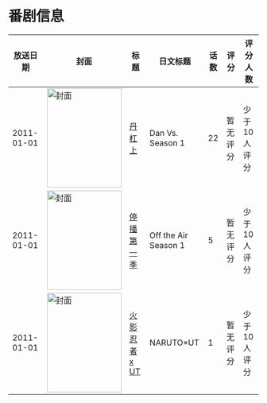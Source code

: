 # 番剧信息

|放送日期|封面|标题|日文标题|话数|评分|评分人数|
|---|---|---|---|---|---|---|
|2011-01-01|<img src="//lain.bgm.tv/pic/cover/c/39/9f/49663_yrdQk.jpg" alt="封面" style="width:150px;height:200px;object-fit:cover;">|[丹杠上](https://bangumi.tv/subject/49663)|Dan Vs. Season 1|22|暂无评分|少于10人评分|
|2011-01-01|<img src="//lain.bgm.tv/pic/cover/c/4f/32/426108_fuAB6.jpg" alt="封面" style="width:150px;height:200px;object-fit:cover;">|[停播 第一季](https://bangumi.tv/subject/426108)|Off the Air Season 1|5|暂无评分|少于10人评分|
|2011-01-01|<img src="//lain.bgm.tv/pic/cover/c/67/c4/513463_jfUAZ.jpg" alt="封面" style="width:150px;height:200px;object-fit:cover;">|[火影忍者 x UT](https://bangumi.tv/subject/513463)|NARUTO×UT|1|暂无评分|少于10人评分|
